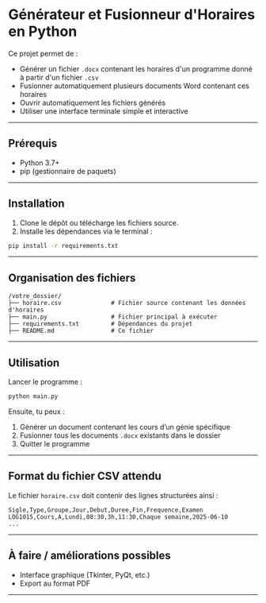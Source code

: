 # Générateur et Fusionneur d'Horaires en Python 

Ce projet permet de :
- Générer un fichier `.docx` contenant les horaires d'un programme donné à partir d'un fichier `.csv`
- Fusionner automatiquement plusieurs documents Word contenant ces horaires
- Ouvrir automatiquement les fichiers générés
- Utiliser une interface terminale simple et interactive

---

## Prérequis

- Python 3.7+
- pip (gestionnaire de paquets)

---

## Installation

1. Clone le dépôt ou télécharge les fichiers source.
2. Installe les dépendances via le terminal :

```bash
pip install -r requirements.txt
```

---

## Organisation des fichiers

```
/votre_dossier/
├── horaire.csv              # Fichier source contenant les données d'horaires
├── main.py                  # Fichier principal à exécuter
├── requirements.txt         # Dépendances du projet
├── README.md                # Ce fichier
```

---

## Utilisation

Lancer le programme :

```bash
python main.py
```

Ensuite, tu peux :
1. Générer un document contenant les cours d’un génie spécifique
2. Fusionner tous les documents `.docx` existants dans le dossier
3. Quitter le programme

---

## Format du fichier CSV attendu

Le fichier `horaire.csv` doit contenir des lignes structurées ainsi :

```csv
Sigle,Type,Groupe,Jour,Debut,Duree,Fin,Frequence,Examen
LOG1015,Cours,A,Lundi,08:30,3h,11:30,Chaque semaine,2025-06-10
...
```

---

## À faire / améliorations possibles

- Interface graphique (Tkinter, PyQt, etc.)
- Export au format PDF

---
